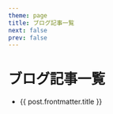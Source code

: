 ```yaml
---
theme: page
title: ブログ記事一覧
next: false
prev: false
---
```


<script setup>
import { data as posts } from "../.vitepress/theme/posts.data.ts"
</script>

# ブログ記事一覧

<ul>
  <li v-for="post of posts">
    <a :href="'/shincode_blog_with_vitepress' + post.url">{{ post.frontmatter.title }}</a>
  </li>
</ul>
